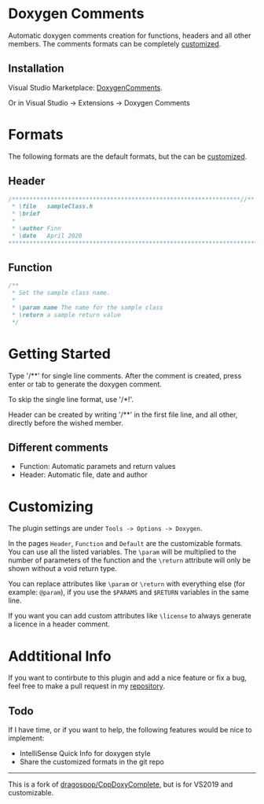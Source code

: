 ﻿# Doxygen Comments
Automatic doxygen comments creation for functions, headers and all other members.
The comments formats can be completely [customized](#Customizing).

## Installation
Visual Studio Marketplace: [DoxygenComments](https://marketplace.visualstudio.com/items?itemName=FinnGegenmantel.doxygenComments).

Or in Visual Studio -> Extensions -> Doxygen Comments

# Formats
The following formats are the default formats, but the can be [customized](#Customizing).
## Header
```cpp
/*****************************************************************//**
 * \file   sampleClass.h
 * \brief 
 *
 * \author Finn 
 * \date   April 2020
***********************************************************************/
```

## Function
```cpp
/**
 * Set the sample class name.
 * 
 * \param name The name for the sample class
 * \return a sample return value
 */
```

# Getting Started
Type '/**' for single line comments. After the comment is created, press enter or tab to generate the doxygen comment.

To skip the single line format, use '/*!'.

Header can be created by writing '/**' in the first file line, and all other, directly before the wished member.

## Different comments
- Function: Automatic paramets and return values
- Header: Automatic file, date and author

# Customizing
The plugin settings are under `Tools -> Options -> Doxygen`.    

In the pages `Header`, `Function` and `Default` are the customizable formats.   
You can use all the listed variables. The `\param` will be multiplied to the number of parameters of the function 
and the `\return` attribute will only be shown without a void return type.

You can replace attributes like `\param` or `\return` with everything else (for example: `@param`), 
if you use the `$PARAMS` and `$RETURN` variables in the same line.

If you want you can add custom attributes like `\license` to always generate a licence in a header comment.

# Addtitional Info
If you want to contirbute to this plugin and add a nice feature or fix a bug, 
feel free to make a pull request in my [repository](https://github.com/fingeg/DoxygenComments).

## Todo
If I have time, or if you want to help, the following features would be nice to implement:
- IntelliSense Quick Info for doxygen style
- Share the customized formats in the git repo

---
This is a fork of [dragospop/CppDoxyComplete](https://github.com/dragospop/CppDoxyComplete), but is for VS2019 
and customizable.